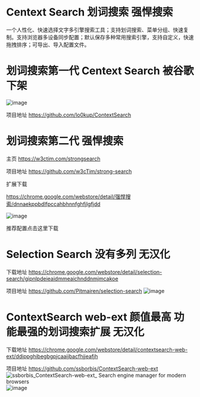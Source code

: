 # Centext Search 划词搜索 强悍搜索
一个人性化、快速选择文字多引擎搜索工具；支持划词搜索、菜单分组、快速复制。支持浏览器多设备同步配置；默认保存多种常用搜索引擎，支持自定义，快速拖拽排序；可导出、导入配置文件。

# 划词搜索第一代 Centext Search 被谷歌下架

![image](https://user-images.githubusercontent.com/90203620/182855790-d1e4f65a-a88e-4204-8dfa-7007f8fb1969.png)

项目地址
https://github.com/lo0kup/ContextSearch


# 划词搜索第二代 强悍搜索 

主页
https://w3ctim.com/strongsearch

项目地址
https://github.com/w3cTim/strong-search

扩展下载

https://chrome.google.com/webstore/detail/强悍搜索/dnnaekppbdlfpccahbhnnfghfjlgfjdd

![image](https://user-images.githubusercontent.com/90203620/182856281-b6096f87-09ea-4095-b34a-aaf496e14546.png)

推荐配置点击这里下载

# Selection Search 没有多列 无汉化
下载地址
https://chrome.google.com/webstore/detail/selection-search/gipnlpdeieaidmmeaichnddnmjmcakoe

项目地址
https://github.com/Pitmairen/selection-search
![image](https://user-images.githubusercontent.com/90203620/182857263-3d236b80-2dd6-45d4-bc21-922cba736274.png)

# ContextSearch web-ext 颜值最高 功能最强的划词搜索扩展 无汉化

下载地址
https://chrome.google.com/webstore/detail/contextsearch-web-ext/ddippghibegbgpjcaaijbacfhjjeafjh

项目地址
https://github.com/ssborbis/ContextSearch-web-ext
![ssborbis_ContextSearch-web-ext_ Search engine manager for modern browsers](https://user-images.githubusercontent.com/90203620/182858033-b0cbb3e2-d45a-4a89-a497-e34620c6c8f1.gif)
![image](https://user-images.githubusercontent.com/90203620/182858418-42f939d1-a9b7-4234-8c1b-707cf5239ccf.png)

